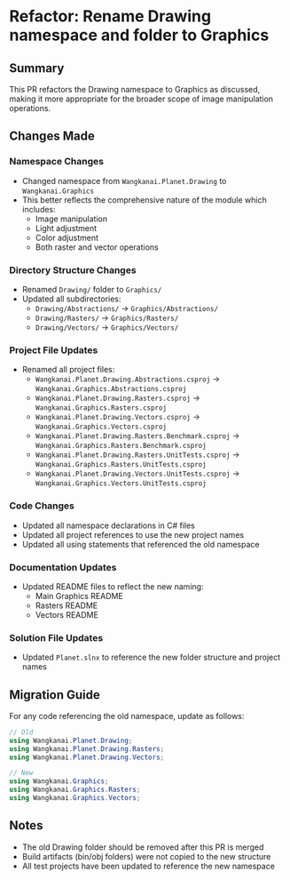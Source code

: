 # Refactor: Rename Drawing namespace and folder to Graphics

## Summary
This PR refactors the Drawing namespace to Graphics as discussed, making it more appropriate for the broader scope of image manipulation operations.

## Changes Made

### Namespace Changes
- Changed namespace from `Wangkanai.Planet.Drawing` to `Wangkanai.Graphics`
- This better reflects the comprehensive nature of the module which includes:
  - Image manipulation
  - Light adjustment
  - Color adjustment
  - Both raster and vector operations

### Directory Structure Changes
- Renamed `Drawing/` folder to `Graphics/`
- Updated all subdirectories:
  - `Drawing/Abstractions/` → `Graphics/Abstractions/`
  - `Drawing/Rasters/` → `Graphics/Rasters/`
  - `Drawing/Vectors/` → `Graphics/Vectors/`

### Project File Updates
- Renamed all project files:
  - `Wangkanai.Planet.Drawing.Abstractions.csproj` → `Wangkanai.Graphics.Abstractions.csproj`
  - `Wangkanai.Planet.Drawing.Rasters.csproj` → `Wangkanai.Graphics.Rasters.csproj`
  - `Wangkanai.Planet.Drawing.Vectors.csproj` → `Wangkanai.Graphics.Vectors.csproj`
  - `Wangkanai.Planet.Drawing.Rasters.Benchmark.csproj` → `Wangkanai.Graphics.Rasters.Benchmark.csproj`
  - `Wangkanai.Planet.Drawing.Rasters.UnitTests.csproj` → `Wangkanai.Graphics.Rasters.UnitTests.csproj`
  - `Wangkanai.Planet.Drawing.Vectors.UnitTests.csproj` → `Wangkanai.Graphics.Vectors.UnitTests.csproj`

### Code Changes
- Updated all namespace declarations in C# files
- Updated all project references to use the new project names
- Updated all using statements that referenced the old namespace

### Documentation Updates
- Updated README files to reflect the new naming:
  - Main Graphics README
  - Rasters README
  - Vectors README

### Solution File Updates
- Updated `Planet.slnx` to reference the new folder structure and project names

## Migration Guide

For any code referencing the old namespace, update as follows:

```csharp
// Old
using Wangkanai.Planet.Drawing;
using Wangkanai.Planet.Drawing.Rasters;
using Wangkanai.Planet.Drawing.Vectors;

// New
using Wangkanai.Graphics;
using Wangkanai.Graphics.Rasters;
using Wangkanai.Graphics.Vectors;
```

## Notes
- The old Drawing folder should be removed after this PR is merged
- Build artifacts (bin/obj folders) were not copied to the new structure
- All test projects have been updated to reference the new namespace

